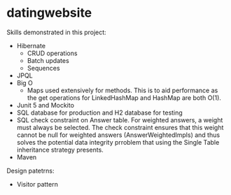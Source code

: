 # datingwebsite

Skills demonstrated in this project:

- Hibernate 
  - CRUD operations
  - Batch updates
  - Sequences
- JPQL
- Big O
  - Maps used extensively for methods. This is to aid performance as the get operations for LinkedHashMap and HashMap are both O(1).
- Junit 5 and Mockito
 - SQL database for production and H2 database for testing
 - SQL check constraint on Answer table. For weighted answers, a weight must always be selected. The check constraint ensures that this weight cannot be null for 
   weighted answers (AnswerWeightedImpls) and thus solves the potential data integrity prroblem that using the Single Table inheritance strategy presents. 
 -  Maven
 
Design patetrns:
 - Visitor pattern
